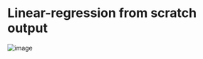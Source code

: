# Linear-regression from scratch output

![image](https://github.com/Harikaraja/Linear-regression/assets/80022302/ad82bb8f-d4bd-4c01-bdfb-45c304d04a9c)


